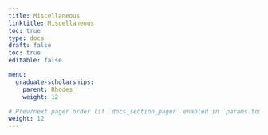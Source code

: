 ```yaml
---
title: Miscellaneous
linktitle: Miscellaneous
toc: true
type: docs
draft: false
toc: true
editable: false

menu:
  graduate-scholarships:
    parent: Rhodes
    weight: 12

# Prev/next pager order (if `docs_section_pager` enabled in `params.toml`)
weight: 12
---
```

